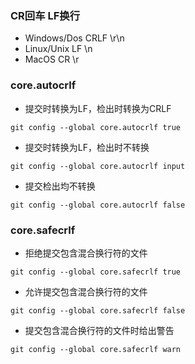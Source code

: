 ### CR回车 LF换行
- Windows/Dos    CRLF     \r\n
- Linux/Unix     LF       \n
- MacOS          CR       \r

### core.autocrlf
- 提交时转换为LF，检出时转换为CRLF
```
git config --global core.autocrlf true 
```
- 提交时转换为LF，检出时不转换
```
git config --global core.autocrlf input
```
- 提交检出均不转换
```
git config --global core.autocrlf false
```

### core.safecrlf
- 拒绝提交包含混合换行符的文件
```
git config --global core.safecrlf true 
```
- 允许提交包含混合换行符的文件
```
git config --global core.safecrlf false
```
- 提交包含混合换行符的文件时给出警告
```
git config --global core.safecrlf warn
```
